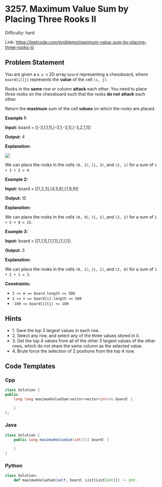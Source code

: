 # 3257. Maximum Value Sum by Placing Three Rooks II

Difficulty: hard

Link: https://leetcode.com/problems/maximum-value-sum-by-placing-three-rooks-ii/

## Problem Statement

You are given a `m x n` 2D array `board` representing a chessboard, where `board[i][j]` represents the **value** of the cell `(i, j)`.

Rooks in the **same** row or column **attack** each other. You need to place *three* rooks on the chessboard such that the rooks **do not** **attack** each other.

Return the **maximum** sum of the cell **values** on which the rooks are placed.

**Example 1:**

**Input:** board \= \[\[\-3,1,1,1],\[\-3,1,\-3,1],\[\-3,2,1,1]]

**Output:** 4

**Explanation:**

![](https://assets.leetcode.com/uploads/2024/08/08/rooks2.png)

We can place the rooks in the cells `(0, 2)`, `(1, 3)`, and `(2, 1)` for a sum of `1 + 1 + 2 = 4`.

**Example 2:**

**Input:** board \= \[\[1,2,3],\[4,5,6],\[7,8,9]]

**Output:** 15

**Explanation:**

We can place the rooks in the cells `(0, 0)`, `(1, 1)`, and `(2, 2)` for a sum of `1 + 5 + 9 = 15`.

**Example 3:**

**Input:** board \= \[\[1,1,1],\[1,1,1],\[1,1,1]]

**Output:** 3

**Explanation:**

We can place the rooks in the cells `(0, 2)`, `(1, 1)`, and `(2, 0)` for a sum of `1 + 1 + 1 = 3`.

**Constraints:**

* `3 <= m == board.length <= 500`
* `3 <= n == board[i].length <= 500`
* `-109 <= board[i][j] <= 109`

## Hints

- 1\. Save the top 3 largest values in each row.
- 2\. Select any row, and select any of the three values stored in it.
- 3\. Get the top 4 values from all of the other 3 largest values of the other rows, which do not share the same column as the selected value.
- 4\. Brute force the selection of 2 positions from the top 4 now.

## Code Templates

### Cpp
```cpp
class Solution {
public:
    long long maximumValueSum(vector<vector<int>>& board) {
        
    }
};
```

### Java
```java
class Solution {
    public long maximumValueSum(int[][] board) {
        
    }
}
```

### Python
```python
class Solution:
    def maximumValueSum(self, board: List[List[int]]) -> int:
        
```

